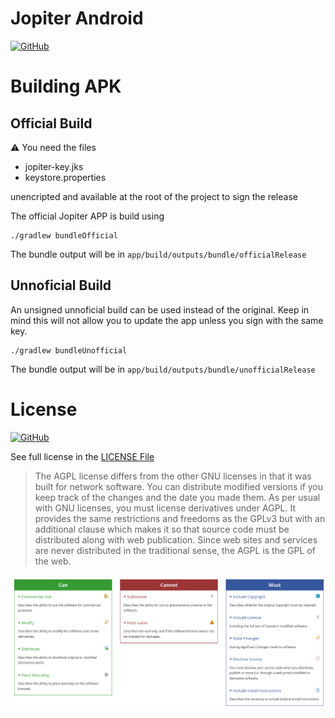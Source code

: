 # Jopiter Android

[![GitHub](https://img.shields.io/github/license/JopiterApp/JopiterAndroid)](LICENSE)

# Building APK
## Official Build

⚠️ You need the files

- jopiter-key.jks
- keystore.properties

unencripted and available at the root of the project to sign the release

The official Jopiter APP is build using

```
./gradlew bundleOfficial
```

The bundle output will be in `app/build/outputs/bundle/officialRelease`

## Unnoficial Build

An unsigned unnoficial build can be used instead of the original. Keep in mind this will not allow
you to update the app unless you sign with the same key.

```
./gradlew bundleUnofficial
```
The bundle output will be in `app/build/outputs/bundle/unofficialRelease`

# License

[![GitHub](https://img.shields.io/github/license/JopiterApp/JopiterAndroid)](LICENSE)

See full license in the [LICENSE File](LICENSE)

> The AGPL license differs from the other GNU licenses in that it was built for network software. You can distribute modified versions if you keep track of the changes and the date you made them. As per usual with GNU licenses, you must license derivatives under AGPL. It provides the same restrictions and freedoms as the GPLv3 but with an additional clause which makes it so that source code must be distributed along with web publication. Since web sites and services are never distributed in the traditional sense, the AGPL is the GPL of the web.

![img.png](docs/agpl-summary.png)
